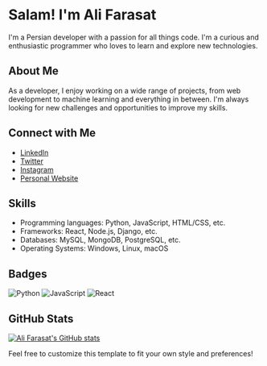 **Salam! I'm Ali Farasat**
==========================

I'm a Persian developer with a passion for all things code. I'm a curious and enthusiastic programmer who loves to learn and explore new technologies.

**About Me**
------------

As a developer, I enjoy working on a wide range of projects, from web development to machine learning and everything in between. I'm always looking for new challenges and opportunities to improve my skills.

**Connect with Me**
------------------

* [LinkedIn](https://www.linkedin.com/in/your-linkedin-profile)
* [Twitter](https://twitter.com/your-twitter-handle)
* [Instagram](https://www.instagram.com/your-instagram-handle)
* [Personal Website](https://your-website.com)

**Skills**
----------

* Programming languages: Python, JavaScript, HTML/CSS, etc.
* Frameworks: React, Node.js, Django, etc.
* Databases: MySQL, MongoDB, PostgreSQL, etc.
* Operating Systems: Windows, Linux, macOS

**Badges**
----------

![Python](https://img.shields.io/badge/Python-3776AB?style=for-the-badge&logo=Python&logoColor=white)
![JavaScript](https://img.shields.io/badge/JavaScript-F7DF1E?style=for-the-badge&logo=JavaScript&logoColor=black)
![React](https://img.shields.io/badge/React-61DAFB?style=for-the-badge&logo=React&logoColor=black)

**GitHub Stats**
---------------

[![Ali Farasat's GitHub stats](https://github-readme-stats.vercel.app/api?username=your-github-username&show_icons=true&theme=radical)](https://github.com/your-github-username)

Feel free to customize this template to fit your own style and preferences!
